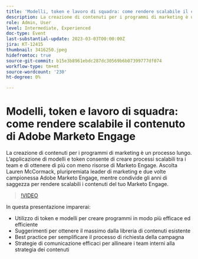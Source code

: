 ```yaml
---
title: 'Modelli, token e lavoro di squadra: come rendere scalabile il contenuto di Adobe Marketo Engage'
description: La creazione di contenuti per i programmi di marketing è un processo lungo. L’applicazione di modelli e token consente di creare processi scalabili tra i team e di ottenere di più con meno risorse di Marketo Engage. Ascolta Lauren McCormack, pluripremiata leader di marketing e due volte campionessa Adobe Marketo Engage, mentre condivide gli anni di saggezza per rendere scalabili i contenuti del tuo Marketo Engage. In questa presentazione imparerai:- Utilizzare token e modelli per creare programmi in modo più efficace ed efficiente- Suggerimenti per ottenere il massimo dalla libreria di contenuti esistente- Best practice per semplificare il processo di richiesta della campagna- Strategie di comunicazione efficaci per allineare i team interni alla strategia dei contenuti
role: Admin, User
level: Intermediate, Experienced
doc-type: Event
last-substantial-update: 2023-03-03T00:00:00Z
jira: KT-12415
thumbnail: 3416250.jpeg
hidefromtoc: true
source-git-commit: b15e3b8961ebdc287dc30569b6b07399777df074
workflow-type: tm+mt
source-wordcount: '230'
ht-degree: 0%

---
```



# Modelli, token e lavoro di squadra: come rendere scalabile il contenuto di Adobe Marketo Engage

La creazione di contenuti per i programmi di marketing è un processo lungo. L’applicazione di modelli e token consente di creare processi scalabili tra i team e di ottenere di più con meno risorse di Marketo Engage. Ascolta Lauren McCormack, pluripremiata leader di marketing e due volte campionessa Adobe Marketo Engage, mentre condivide gli anni di saggezza per rendere scalabili i contenuti del tuo Marketo Engage.

>[!VIDEO](https://video.tv.adobe.com/v/3416250/?quality=12&learn=on)

In questa presentazione imparerai:

- Utilizzo di token e modelli per creare programmi in modo più efficace ed efficiente
- Suggerimenti per ottenere il massimo dalla libreria di contenuti esistente
- Best practice per semplificare il processo di richiesta della campagna
- Strategie di comunicazione efficaci per allineare i team interni alla strategia dei contenuti
